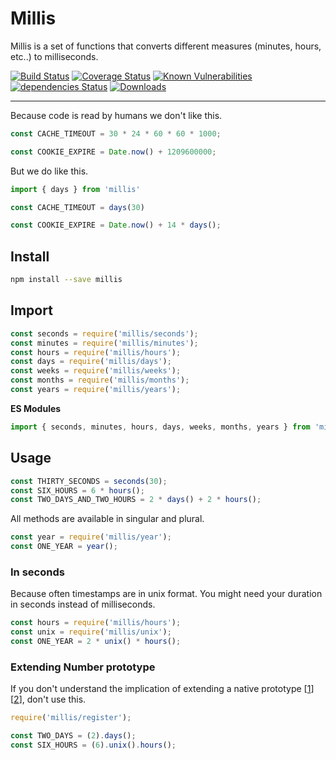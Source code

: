 # Millis

Millis is a set of functions that converts different measures (minutes, hours, etc..) to milliseconds.

[![Build Status](https://travis-ci.org/Moeriki/millis.svg?branch=master)](https://travis-ci.org/Moeriki/millis) [![Coverage Status](https://coveralls.io/repos/github/Moeriki/millis/badge.svg?branch=master)](https://coveralls.io/github/Moeriki/millis?branch=master) [![Known Vulnerabilities](https://snyk.io/test/github/moeriki/millis/badge.svg)](https://snyk.io/test/github/moeriki/millis) [![dependencies Status](https://david-dm.org/moeriki/millis/status.svg)](https://david-dm.org/moeriki/millis) [![Downloads](http://img.shields.io/npm/dm/millis.svg?style=flat)](https://www.npmjs.org/package/millis)

---

Because code is read by humans we don't like this.

```javascript
const CACHE_TIMEOUT = 30 * 24 * 60 * 60 * 1000;

const COOKIE_EXPIRE = Date.now() + 1209600000;
```

But we do like this.

```javascript
import { days } from 'millis'

const CACHE_TIMEOUT = days(30)

const COOKIE_EXPIRE = Date.now() + 14 * days();
```

## Install

```sh
npm install --save millis
```

## Import

```javascript
const seconds = require('millis/seconds');
const minutes = require('millis/minutes');
const hours = require('millis/hours');
const days = require('millis/days');
const weeks = require('millis/weeks');
const months = require('millis/months');
const years = require('millis/years');
```

**ES Modules**

```javascript
import { seconds, minutes, hours, days, weeks, months, years } from 'millis';
```

## Usage

```javascript
const THIRTY_SECONDS = seconds(30);
const SIX_HOURS = 6 * hours();
const TWO_DAYS_AND_TWO_HOURS = 2 * days() + 2 * hours();
```

All methods are available in singular and plural.

```javascript
const year = require('millis/year');
const ONE_YEAR = year();
```

### In seconds

Because often timestamps are in unix format. You might need your duration in seconds instead of milliseconds.

```javascript
const hours = require('millis/hours');
const unix = require('millis/unix');
const ONE_YEAR = 2 * unix() * hours();
```

### Extending Number prototype

If you don't understand the implication of extending a native prototype \[[1](http://perfectionkills.com/extending-native-builtins/)\] \[[2](http://stackoverflow.com/questions/14034180/why-is-extending-native-objects-a-bad-practice)\], don't use this.

```javascript
require('millis/register');

const TWO_DAYS = (2).days();
const SIX_HOURS = (6).unix().hours();
```
